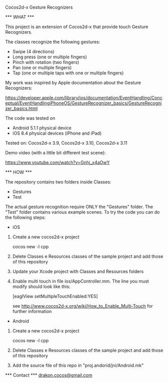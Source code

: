 Cocos2d-x Gesture Recognizers

*** WHAT ***

This project is an extension of Cocos2d-x that provide touch Gesture Recognizers.

The classes recognize the following gestures:

- Swipe (4 directions)
- Long press (one or multiple fingers)
- Pinch with rotation (two fingers)
- Pan (one or multiple fingers)
- Tap (one or multiple taps with one or multiple fingers)

My work was inspired by Apple documentation about the Gesture Recognizers:

https://developer.apple.com/library/ios/documentation/EventHandling/Conceptual/EventHandlingiPhoneOS/GestureRecognizer_basics/GestureRecognizer_basics.html

The code was tested on
- Android 5.1.1 physical device
- iOS 8.4 physical devices (iPhone and iPad)

Tested on: Cocos2d-x 3.9, Cocos2d-x 3.10, Cocos2d-x 3.11

Demo video (with a little bit different test scene):

https://www.youtube.com/watch?v=Gnhj_x4aOwY

*** HOW ***

The repository contains two folders inside Classes:
- Gestures
- Test

The actual gesture recognition require ONLY the "Gestures" folder.
The "Test" folder contains various example scenes.
To try the code you can do the following steps:

- iOS

1) Create a new cocos2d-x project
	
	cocos new -l cpp <project name>

2) Delete Classes e Resources classes of the sample project and add those of this repository

3) Update your Xcode project with Classes and Resources folders

4) Enable multi touch in file ios/AppController.mm. The line you must modify should look like this:

	[eaglView setMultipleTouchEnabled:YES]

   see http://www.cocos2d-x.org/wiki/How_to_Enable_Multi-Touch for further information


- Android

1) Create a new cocos2d-x project
	
	cocos new -l cpp <project name>

2) Delete Classes e Resources classes of the sample project and add those of this repository

3) Add the source file of this repo in "proj.andorid/jni/Android.mk"

*** Contact ***
drakon.cocos@gmail.com
